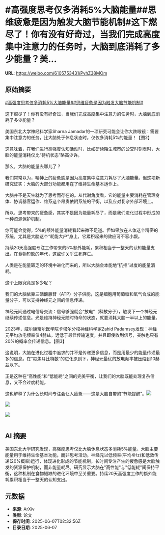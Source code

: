 # #高强度思考仅多消耗5%大脑能量##思维疲惫是因为触发大脑节能机制#这下燃尽了！你有没有好奇过，当我们完成高度集中注意力的任务时，大脑到底消耗了多少能量？美...

**URL**: https://weibo.com/6105753431/PvhZ38MOm

## 原始摘要

<a href="https://m.weibo.cn/search?containerid=231522type%3D1%26t%3D10%26q%3D%23%E9%AB%98%E5%BC%BA%E5%BA%A6%E6%80%9D%E8%80%83%E4%BB%85%E5%A4%9A%E6%B6%88%E8%80%975%25%E5%A4%A7%E8%84%91%E8%83%BD%E9%87%8F%23&amp;extparam=%23%E9%AB%98%E5%BC%BA%E5%BA%A6%E6%80%9D%E8%80%83%E4%BB%85%E5%A4%9A%E6%B6%88%E8%80%975%25%E5%A4%A7%E8%84%91%E8%83%BD%E9%87%8F%23" data-hide=""><span class="surl-text">#高强度思考仅多消耗5%大脑能量#</span></a><a href="https://m.weibo.cn/search?containerid=231522type%3D1%26t%3D10%26q%3D%23%E6%80%9D%E7%BB%B4%E7%96%B2%E6%83%AB%E6%98%AF%E5%9B%A0%E4%B8%BA%E8%A7%A6%E5%8F%91%E5%A4%A7%E8%84%91%E8%8A%82%E8%83%BD%E6%9C%BA%E5%88%B6%23&amp;extparam=%23%E6%80%9D%E7%BB%B4%E7%96%B2%E6%83%AB%E6%98%AF%E5%9B%A0%E4%B8%BA%E8%A7%A6%E5%8F%91%E5%A4%A7%E8%84%91%E8%8A%82%E8%83%BD%E6%9C%BA%E5%88%B6%23" data-hide=""><span class="surl-text">#思维疲惫是因为触发大脑节能机制#</span></a><br><br>这下燃尽了！你有没有好奇过，当我们完成高度集中注意力的任务时，大脑到底消耗了多少能量？<br><br>美国东北大学神经科学家Sharna Jamadar的一项研究可能会让你大跌眼镜：需要集中注意力的任务，比大脑处于休息状态时，仅仅多消耗5%的能量！【图2】<br><br>这意味着，在我们进行高强度认知活动时，比如研读陌生城市的公交时刻表时，大脑的能量消耗仅比“待机状态”略高少许。<br><br>那么，大脑的能量去哪儿了？<br><br>我们常常以为，精神上的疲惫感是因为高度集中注意力耗尽了大脑能量。但这项新研究证实：大脑的大部分功能都用在了维持生命基本运作上。<br><br>大脑并不是天生就为了思考而存在的。从代谢角度看，它的能量主要消耗在管理身体、协调器官运作、维系这个昂贵依附系统的平衡，以及应对复杂外部环境上。<br><br>所以，思考带来的疲惫感，其实不是因为能量耗尽了，而是我们进化过程中形成的一种资源保护机制。<br><br>你可能会觉得，5%的额外能量消耗看起来微不足道。但如果放在人体这个精密的系统，尤其是大脑这个“耗能大户”身上，它累积起来的效应可不容小觑。<br><br>持续20天高强度专注工作带来的5%额外能耗，累积相当于一整天的认知能量支出。在食物短缺的年代，这或许关乎生死存亡。<br><br>人类是在能量匮乏的环境中进化而来的，所以大脑会本能地“抗拒”过度的能量消耗。<br><br>这个上限究竟是多少呢？<br><br>我们的大脑依靠三磷酸腺苷（ATP）分子供能，这是细胞用葡萄糖和氧气合成的能量分子，可以支持神经元之间的信息传递。<br><br>神经元间通过电信号交流：信号够强就会“放电”（释放分子），触发下一个神经元继续传递信息。光是维持神经元随时待命的状态，就要消耗大脑一半以上的能量。<br><br>2023年，威尔康奈尔医学院卡塔尔分校神经科学家Zahid Padamsey发现：神经元平均放电频率仅4赫兹，远低于最佳传输速度，并且即使收到信号，突触也只有20%的概率会传递信息。【图3】<br><br>这说明，大脑在进化过程中追求的并不是传递更多信息，而是用最少的能量传递最多的信息。在“每焦耳比特数”的进化原则下，神经元最优的放电频率被压缩到10赫兹以下。<br><br>正是这种在“高性能”和“低能耗”之间的完美平衡，让我们的大脑既能处理复杂信息，又不会过度耗能。<br><br>这也解释了为什么长时间专注会让人疲惫——这是大脑自带的“节能提醒”。<img style="" src="https://tvax1.sinaimg.cn/large/006Fd7o3gy1i25olt2wc9j30zk0k0b29.jpg" referrerpolicy="no-referrer"><br><br><img style="" src="https://tvax3.sinaimg.cn/large/006Fd7o3gy1i25olvzn4xj31co1kwkjl.jpg" referrerpolicy="no-referrer"><br><br><img style="" src="https://tvax3.sinaimg.cn/large/006Fd7o3gy1i25om1gzn6j313e1gnhdt.jpg" referrerpolicy="no-referrer"><br><br>

## AI 摘要

美国东北大学研究发现，高强度思考仅比大脑休息状态多消耗5%能量。大脑主要能量用于维持生命基本功能，而非思考活动。神经元以低频率(平均4Hz)和低效传递(20%概率)运行，体现进化形成的节能机制。长时间专注产生的疲惫感是大脑触发的资源保护机制，而非能量耗尽。研究显示大脑在"高性能"与"低能耗"间保持平衡，这种机制在食物短缺的进化环境中至关重要。持续20天高强度工作的额外能耗累积相当于一整天的认知支出。

## 元数据

- **来源**: ArXiv
- **类型**: 论文
- **保存时间**: 2025-06-07T02:32:56Z
- **目录日期**: 2025-06-07
